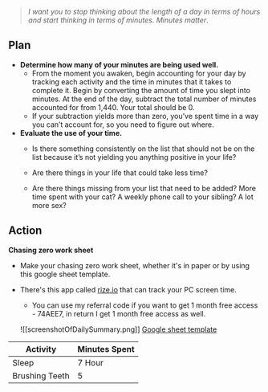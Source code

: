 >_I want you to stop thinking about the length of a day in terms of hours and start thinking in terms of minutes. Minutes matter_.

## Plan

- **Determine how many of your minutes are being used well.**
	- From the moment you awaken, begin accounting for your day by tracking each activity and the time in minutes that it takes to complete it. Begin by converting the amount of time you slept into minutes. At the end of the day, subtract the total number of minutes accounted for from 1,440. Your total should be 0.
	- If your subtraction yields more than zero, you’ve spent time in a way you can’t account for, so you need to figure out where.
- **Evaluate the use of your time.**
	- Is there something consistently on the list that should not be on the list because it’s not yielding you anything positive in your life?

	- Are there things in your life that could take less time?

	- Are there things missing from your list that need to be added? More time spent with your cat? A weekly phone call to your sibling? A lot more sex?


## Action

**Chasing zero work sheet**
- Make your chasing zero work sheet, whether it's in paper or by using this google sheet template. 
- There's this app called [rize.io](https://rize.io/) that can track your PC screen time. 
	- You can use my referral code if you want to get 1 month free access - 74AEE7, in return I get 1 month free access as well.
	
	![[screenshotOfDailySummary.png]]
[Google sheet template](https://docs.google.com/spreadsheets/d/1p6EXssmCSUL5WaqE5dertcU5Q5aC9D7wETBmHgMpyJI/edit?usp=sharing)

| Activity       | Minutes Spent |
| -------------- | ------------- |
| Sleep          | 7 Hour        |
| Brushing Teeth | 5             |




